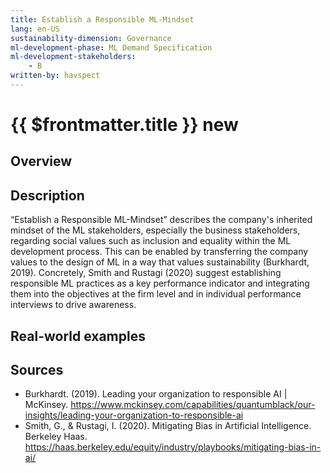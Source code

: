 ```yaml
---
title: Establish a Responsible ML-Mindset
lang: en-US
sustainability-dimension: Governance
ml-development-phase: ML Demand Specification
ml-development-stakeholders: 
    - B
written-by: havspect
---
```


<script setup>
import DPOverview from '../../components/DPOverview.vue'
</script>


# {{ $frontmatter.title }} <Badge type="tip">new</Badge>

## Overview
<DPOverview />

## Description
“Establish a Responsible ML-Mindset” describes the company's inherited mindset of the ML stakeholders, especially the business stakeholders, regarding social values such as inclusion and equality within the ML development process. This can be enabled by transferring the company values to the design of ML in a way that values sustainability (Burkhardt, 2019). Concretely, Smith and Rustagi (2020) suggest establishing responsible ML practices as a key performance indicator and integrating them into the objectives at the firm level and in individual performance interviews to drive awareness.

## Real-world examples 


## Sources 
- Burkhardt. (2019). Leading your organization to responsible AI | McKinsey. https://www.mckinsey.com/capabilities/quantumblack/our-insights/leading-your-organization-to-responsible-ai
- Smith, G., & Rustagi, I. (2020). Mitigating Bias in Artificial Intelligence. Berkeley Haas. https://haas.berkeley.edu/equity/industry/playbooks/mitigating-bias-in-ai/
